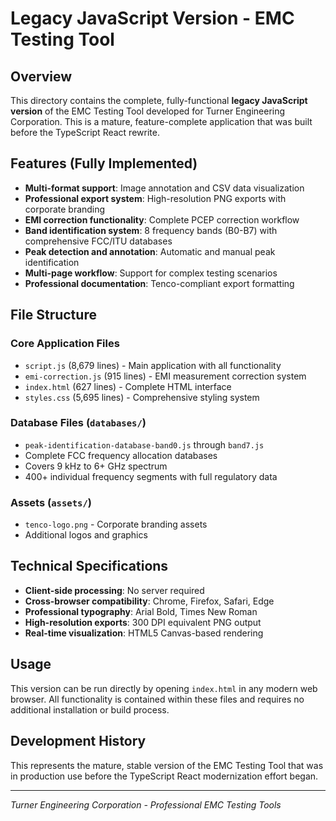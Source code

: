 # Legacy JavaScript Version - EMC Testing Tool

## Overview
This directory contains the complete, fully-functional **legacy JavaScript version** of the EMC Testing Tool developed for Turner Engineering Corporation. This is a mature, feature-complete application that was built before the TypeScript React rewrite.

## Features (Fully Implemented)
- **Multi-format support**: Image annotation and CSV data visualization
- **Professional export system**: High-resolution PNG exports with corporate branding
- **EMI correction functionality**: Complete PCEP correction workflow
- **Band identification system**: 8 frequency bands (B0-B7) with comprehensive FCC/ITU databases
- **Peak detection and annotation**: Automatic and manual peak identification
- **Multi-page workflow**: Support for complex testing scenarios
- **Professional documentation**: Tenco-compliant export formatting

## File Structure

### Core Application Files
- `script.js` (8,679 lines) - Main application with all functionality
- `emi-correction.js` (915 lines) - EMI measurement correction system
- `index.html` (627 lines) - Complete HTML interface
- `styles.css` (5,695 lines) - Comprehensive styling system

### Database Files (`databases/`)
- `peak-identification-database-band0.js` through `band7.js`
- Complete FCC frequency allocation databases
- Covers 9 kHz to 6+ GHz spectrum
- 400+ individual frequency segments with full regulatory data

### Assets (`assets/`)
- `tenco-logo.png` - Corporate branding assets
- Additional logos and graphics

## Technical Specifications
- **Client-side processing**: No server required
- **Cross-browser compatibility**: Chrome, Firefox, Safari, Edge
- **Professional typography**: Arial Bold, Times New Roman
- **High-resolution exports**: 300 DPI equivalent PNG output
- **Real-time visualization**: HTML5 Canvas-based rendering

## Usage
This version can be run directly by opening `index.html` in any modern web browser. All functionality is contained within these files and requires no additional installation or build process.

## Development History
This represents the mature, stable version of the EMC Testing Tool that was in production use before the TypeScript React modernization effort began.

---
*Turner Engineering Corporation - Professional EMC Testing Tools* 
